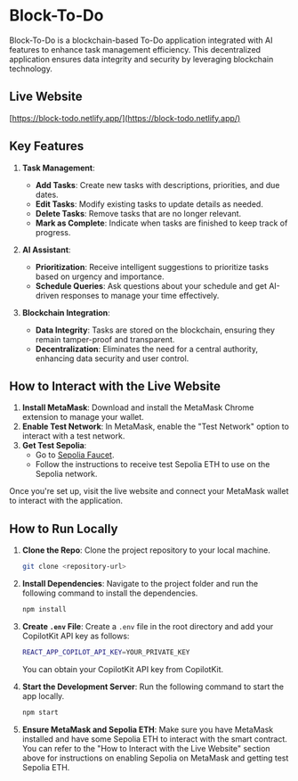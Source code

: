 # Block-To-Do

Block-To-Do is a blockchain-based To-Do application integrated with AI features to enhance task management efficiency. This decentralized application ensures data integrity and security by leveraging blockchain technology.

## Live Website

[https://block-todo.netlify.app/](https://block-todo.netlify.app/)

## Key Features

1. **Task Management**:
   - **Add Tasks**: Create new tasks with descriptions, priorities, and due dates.
   - **Edit Tasks**: Modify existing tasks to update details as needed.
   - **Delete Tasks**: Remove tasks that are no longer relevant.
   - **Mark as Complete**: Indicate when tasks are finished to keep track of progress.

2. **AI Assistant**:
   - **Prioritization**: Receive intelligent suggestions to prioritize tasks based on urgency and importance.
   - **Schedule Queries**: Ask questions about your schedule and get AI-driven responses to manage your time effectively.

3. **Blockchain Integration**:
   - **Data Integrity**: Tasks are stored on the blockchain, ensuring they remain tamper-proof and transparent.
   - **Decentralization**: Eliminates the need for a central authority, enhancing data security and user control.

## How to Interact with the Live Website

1. **Install MetaMask**: Download and install the MetaMask Chrome extension to manage your wallet.
2. **Enable Test Network**: In MetaMask, enable the "Test Network" option to interact with a test network.
3. **Get Test Sepolia**:
   - Go to [Sepolia Faucet](https://cloud.google.com/application/web3/faucet/ethereum/sepolia).
   - Follow the instructions to receive test Sepolia ETH to use on the Sepolia network.

Once you're set up, visit the live website and connect your MetaMask wallet to interact with the application.

## How to Run Locally

1. **Clone the Repo**: Clone the project repository to your local machine.
   ```bash
   git clone <repository-url>
   ```

2. **Install Dependencies**: Navigate to the project folder and run the following command to install the dependencies.
   ```bash
   npm install
   ```

3. **Create `.env` File**: Create a `.env` file in the root directory and add your CopilotKit API key as follows:
   ```bash
   REACT_APP_COPILOT_API_KEY=YOUR_PRIVATE_KEY
   ```
   You can obtain your CopilotKit API key from CopilotKit.

4. **Start the Development Server**: Run the following command to start the app locally.
   ```bash
   npm start
   ```

5. **Ensure MetaMask and Sepolia ETH**: Make sure you have MetaMask installed and have some Sepolia ETH to interact with the smart contract. You can refer to the "How to Interact with the Live Website" section above for instructions on enabling Sepolia on MetaMask and getting test Sepolia ETH.

